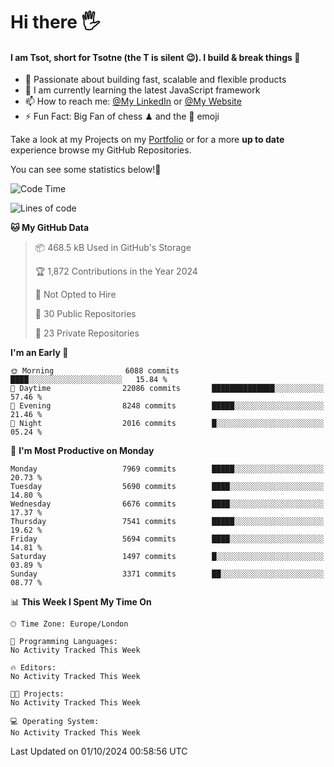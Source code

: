 # Hi there :raised_hand_with_fingers_splayed:
#### I am Tsot, short for Tsotne (the T is silent :wink:). I build & break things :space_invader:
- :telescope: Passionate about building fast, scalable and flexible products
- :seedling: I am currently learning the latest JavaScript framework 
- :mailbox: How to reach me: [@My LinkedIn](https://www.linkedin.com/in/tsotne-gvadzabia/) or [@My Website](https://tsotne.co.uk/contact)
- :zap: Fun Fact: Big Fan of chess ♟ and the 👾 emoji

Take a look at my Projects on my [Portfolio](https://tsotne.co.uk/) or for a more **up to date** experience browse my GitHub Repositories.

You can see some statistics below!:space_invader:
<!--START_SECTION:waka-->
![Code Time](http://img.shields.io/badge/Code%20Time-761%20hrs%202%20mins-blue)

![Lines of code](https://img.shields.io/badge/From%20Hello%20World%20I%27ve%20Written-13.8%20million%20lines%20of%20code-blue)

**🐱 My GitHub Data** 

> 📦 468.5 kB Used in GitHub's Storage 
 > 
> 🏆 1,872 Contributions in the Year 2024
 > 
> 🚫 Not Opted to Hire
 > 
> 📜 30 Public Repositories 
 > 
> 🔑 23 Private Repositories 
 > 
**I'm an Early 🐤** 

```text
🌞 Morning                6088 commits        ████░░░░░░░░░░░░░░░░░░░░░   15.84 % 
🌆 Daytime                22086 commits       ██████████████░░░░░░░░░░░   57.46 % 
🌃 Evening                8248 commits        █████░░░░░░░░░░░░░░░░░░░░   21.46 % 
🌙 Night                  2016 commits        █░░░░░░░░░░░░░░░░░░░░░░░░   05.24 % 
```
📅 **I'm Most Productive on Monday** 

```text
Monday                   7969 commits        █████░░░░░░░░░░░░░░░░░░░░   20.73 % 
Tuesday                  5690 commits        ████░░░░░░░░░░░░░░░░░░░░░   14.80 % 
Wednesday                6676 commits        ████░░░░░░░░░░░░░░░░░░░░░   17.37 % 
Thursday                 7541 commits        █████░░░░░░░░░░░░░░░░░░░░   19.62 % 
Friday                   5694 commits        ████░░░░░░░░░░░░░░░░░░░░░   14.81 % 
Saturday                 1497 commits        █░░░░░░░░░░░░░░░░░░░░░░░░   03.89 % 
Sunday                   3371 commits        ██░░░░░░░░░░░░░░░░░░░░░░░   08.77 % 
```


📊 **This Week I Spent My Time On** 

```text
🕑︎ Time Zone: Europe/London

💬 Programming Languages: 
No Activity Tracked This Week

🔥 Editors: 
No Activity Tracked This Week

🐱‍💻 Projects: 
No Activity Tracked This Week

💻 Operating System: 
No Activity Tracked This Week
```


 Last Updated on 01/10/2024 00:58:56 UTC
<!--END_SECTION:waka-->
